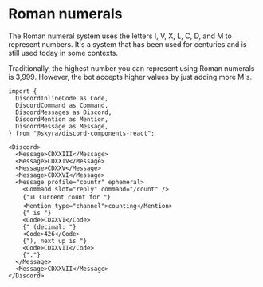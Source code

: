 # Roman numerals

The Roman numeral system uses the letters I, V, X, L, C, D, and M to represent numbers. It's a system that has been used for centuries and is still used today in some contexts.

Traditionally, the highest number you can represent using Roman numerals is 3,999. However, the bot accepts higher values by just adding more M's.

```mdx-code-block
import {
  DiscordInlineCode as Code,
  DiscordCommand as Command,
  DiscordMessages as Discord,
  DiscordMention as Mention,
  DiscordMessage as Message,
} from "@skyra/discord-components-react";

<Discord>
  <Message>CDXXIII</Message>
  <Message>CDXXIV</Message>
  <Message>CDXXV</Message>
  <Message>CDXXVI</Message>
  <Message profile="countr" ephemeral>
    <Command slot="reply" command="/count" />
    {"📊 Current count for "}
    <Mention type="channel">counting</Mention>
    {" is "}
    <Code>CDXXVI</Code>
    {" (decimal: "}
    <Code>426</Code>
    {"), next up is "}
    <Code>CDXXVII</Code>
    {"."}
  </Message>
  <Message>CDXXVII</Message>
</Discord>
```
